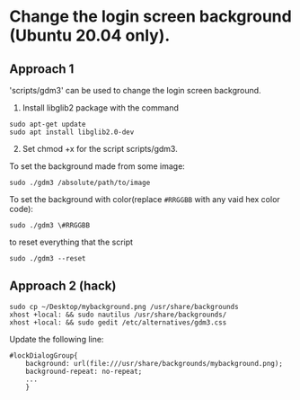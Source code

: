 # Change the login screen background (Ubuntu 20.04 only).

## Approach 1

'scripts/gdm3' can be used to change the login screen background.

1. Install libglib2 package with the command

```
sudo apt-get update
sudo apt install libglib2.0-dev
```

2. Set chmod +x for the script scripts/gdm3.


To set the background made from some image:

```
sudo ./gdm3 /absolute/path/to/image
```

To set the background with color(replace `#RRGGBB` with any vaid hex color code): 

```
sudo ./gdm3 \#RRGGBB
```


to reset everything that the script
  
```
sudo ./gdm3 --reset
```

## Approach 2 (hack)

```
sudo cp ~/Desktop/mybackground.png /usr/share/backgrounds
xhost +local: && sudo nautilus /usr/share/backgrounds/
xhost +local: && sudo gedit /etc/alternatives/gdm3.css
```

Update the following line:

```
#lockDialogGroup{
	background: url(file:///usr/share/backgrounds/mybackground.png); 
	background-repeat: no-repeat;
	...
	}
```
